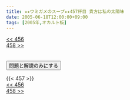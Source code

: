 ```yaml
---
title: ★★ウミガメのスープ★★457杯目 貴方は私の太陽味
date: 2005-06-18T12:00:00+09:00
tags: [2005年,オカルト板]
---
```

<div class="th_left"><a href="../456"><< 456</a></div>
<div class="th_right"><a href="../458">458 >></a></div>
<br><br>
<script src="../../js/cupsoup.js"></script>
<form>
<input type="button" value="問題と解説のみにする" onClick="toggleCupsoup()">
</form>
{{< 457 >}}
<div class="th_left"><a href="../456"><< 456</a></div>
<div class="th_right"><a href="../458">458 >></a></div>